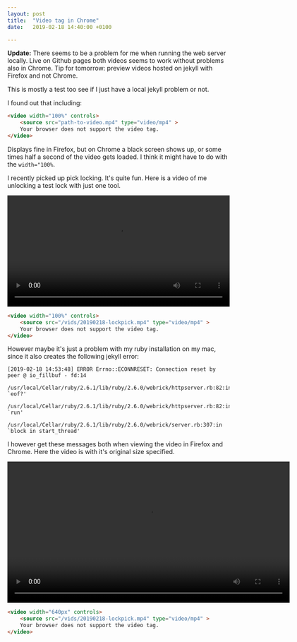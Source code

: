 ```yaml
---
layout: post
title:  "Video tag in Chrome"
date:   2019-02-18 14:40:00 +0100

---
```


**Update:** There seems to be a problem for me when running the web server locally. Live on Github pages both videos seems to work without problems also in Chrome. Tip for tomorrow: preview videos hosted on jekyll with Firefox and not Chrome.

This is mostly a test too see if I just have a local jekyll problem or not.

I found out that including:

```html
<video width="100%" controls>
    <source src="path-to-video.mp4" type="video/mp4" >
    Your browser does not support the video tag.
</video>
```

Displays fine in Firefox, but on Chrome a black screen shows up, or some times half a second of the video gets loaded. I think it might have to do with the `width="100%`.


I recently picked up pick locking. It's quite fun. Here is a video of me unlocking a test lock with just one tool.

<video width="100%" controls>
    <source src="/vids/20190218-lockpick.mp4" type="video/mp4" >
    Your browser does not support the video tag.
</video>

```html
<video width="100%" controls>
    <source src="/vids/20190218-lockpick.mp4" type="video/mp4" >
    Your browser does not support the video tag.
</video>
```

However maybe it's just a problem with my ruby installation on my mac, since it also creates the following jekyll error:
```
[2019-02-18 14:53:48] ERROR Errno::ECONNRESET: Connection reset by peer @ io_fillbuf - fd:14
	/usr/local/Cellar/ruby/2.6.1/lib/ruby/2.6.0/webrick/httpserver.rb:82:in `eof?'
	/usr/local/Cellar/ruby/2.6.1/lib/ruby/2.6.0/webrick/httpserver.rb:82:in `run'
	/usr/local/Cellar/ruby/2.6.1/lib/ruby/2.6.0/webrick/server.rb:307:in `block in start_thread'
```

I however get these messages both when viewing the video in Firefox and Chrome. Here the video is with it's original size specified.

<video width="640px" controls>
    <source src="/vids/20190218-lockpick.mp4" type="video/mp4" >
    Your browser does not support the video tag.
</video>

```html
<video width="640px" controls>
    <source src="/vids/20190218-lockpick.mp4" type="video/mp4" >
    Your browser does not support the video tag.
</video>
```
